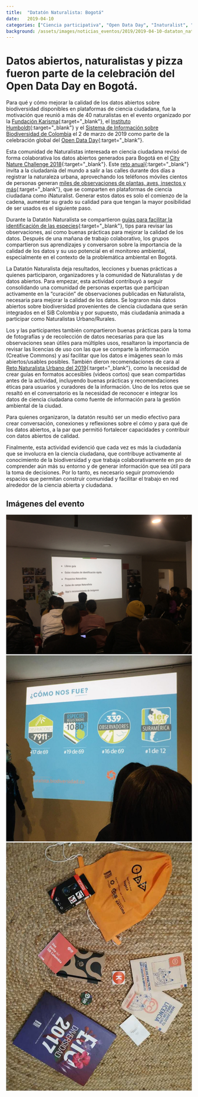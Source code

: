 ```yaml
---
title:  "Datatón Naturalista: Bogotá"
date:   2019-04-10
categories: ["Ciencia participativa", "Open Data Day", "Inaturalist", "2019"]
background: /assets/images/noticias_eventos/2019/2019-04-10-dataton_naturalista_bogota-a.jpg
---
```


# Datos abiertos, naturalistas y pizza fueron parte de la celebración del Open Data Day en Bogotá.

Para qué y cómo mejorar la calidad de los datos abiertos sobre biodiversidad disponibles en plataformas de ciencia ciudadana, fue la motivación que reunió a más de 40 naturalistas en el evento organizado por la [Fundación Karisma](https://web.karisma.org.co/en/pagina-principal-2){:target="_blank"}, el [Instituto Humboldt](http://www.humboldt.org.co/es/){:target="_blank"} y el [Sistema de Información sobre Biodiversidad de Colombia](/home) el 2 de marzo de 2019 como parte de la celebración global del [Open Data Day](https://opendataday.org){:target="_blank"}.

Esta comunidad de Naturalistas interesada en ciencia ciudadana revisó de forma colaborativa los datos abiertos generados para Bogotá en el [City Nature Challenge 2018](https://www.inaturalist.org/projects/city-nature-challenge-2018){:target="_blank"}. Este [reto anual](https://citynaturechallenge.org){:target="_blank"} invita a la ciudadanía del mundo a salir a las calles durante dos días a registrar la naturaleza urbana, aprovechando los teléfonos móviles cientos de personas generan [miles de observaciones de plantas, aves, insectos y más](https://www.inaturalist.org/projects/reto-naturalista-urbano-2018-bogota-d-c){:target="_blank"}, que se comparten en plataformas de ciencia ciudadana como iNaturalist. Generar estos datos es solo el comienzo de la cadena, aumentar su grado su calidad para que tengan la mayor posibilidad de ser usados es el siguiente paso.

Durante la Datatón Naturalista se compartieron [guías para facilitar la identificación de las especies](https://drive.google.com/drive/folders/1-dhwPNv5as3fmgxtXx2B_PLkP-WaO6Fl){:target="_blank"}, tips para revisar las observaciones, así como buenas prácticas para mejorar la calidad de los datos. Después de una mañana de trabajo colaborativo, los grupos compartieron sus aprendizajes y conversaron sobre la importancia de la calidad de los datos y su uso potencial en el monitoreo ambiental, especialmente en el contexto de la problemática ambiental en Bogotá.

La Datatón Naturalista deja resultados, lecciones y buenas prácticas a quienes participaron, organizadores y la comunidad de Naturalistas y de datos abiertos. Para empezar, esta actividad contribuyó a seguir consolidando una comunidad de personas expertas que participan activamente en la “curación” de observaciones publicadas en Naturalista, necesaria para mejorar la calidad de los datos. Se lograron más datos abiertos sobre biodiversidad provenientes de ciencia ciudadana que serán integrados en el SiB Colombia y por supuesto, más ciudadanía animada a participar como Naturalistas Urbano/Rurales.

Los y las participantes también compartieron buenas prácticas para la toma de fotografías y de recolección de datos necesarias para que las observaciones sean útiles para múltiples usos, resaltaron la importancia de revisar las licencias de uso con las que se comparte la información (Creative Commons) y así facilitar que los datos e imágenes sean lo más abiertos/usables posibles. También dieron recomendaciones de cara al [Reto Naturalista Urbano del 2019](https://www.inaturalist.org/projects/reto-naturalista-urbano-2019-bogota-d-c){:target="_blank"}, como la necesidad de crear guías en formatos accesibles (videos cortos) que sean compartidas antes de la actividad, incluyendo buenas prácticas y recomendaciones éticas para usuarios y curadores de la información. Uno de los retos que se resaltó en el conversatorio es la necesidad de reconocer e integrar los datos de ciencia ciudadana como fuente de información para la gestión ambiental de la ciudad.

Para quienes organizaron, la datatón resultó ser un medio efectivo para crear conversación, conexiones y reflexiones sobre el cómo y para qué de los datos abiertos, a la par que permitió fortalecer capacidades y contribuir con datos abiertos de calidad.

Finalmente, esta actividad evidenció que cada vez es más la ciudadanía que se involucra en la ciencia ciudadana, que contribuye activamente al conocimiento de la biodiversidad y que trabaja colaborativamente en pro de comprender aún más su entorno y de generar información que sea útil para la toma de decisiones. Por lo tanto, es necesario seguir promoviendo espacios que permitan construir comunidad y facilitar el trabajo en red alrededor de la ciencia abierta y ciudadana.

## Imágenes del evento

![My helpful screenshot](/assets/images/noticias_eventos/2019/2019-04-10-dataton_naturalista_bogota-b.jpg)
![My helpful screenshot](/assets/images/noticias_eventos/2019/2019-04-10-dataton_naturalista_bogota-c.jpg)
![My helpful screenshot](/assets/images/noticias_eventos/2019/2019-04-10-dataton_naturalista_bogota-d.jpg)

